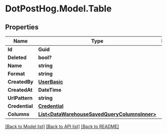 # DotPostHog.Model.Table

## Properties

Name | Type | Description | Notes
------------ | ------------- | ------------- | -------------
**Id** | **Guid** |  | [readonly] 
**Deleted** | **bool?** |  | [optional] 
**Name** | **string** |  | 
**Format** | **string** |  | 
**CreatedBy** | [**UserBasic**](UserBasic.md) |  | [readonly] 
**CreatedAt** | **DateTime** |  | [readonly] 
**UrlPattern** | **string** |  | 
**Credential** | [**Credential**](Credential.md) |  | 
**Columns** | [**List&lt;DataWarehouseSavedQueryColumnsInner&gt;**](DataWarehouseSavedQueryColumnsInner.md) |  | [readonly] 

[[Back to Model list]](../README.md#documentation-for-models) [[Back to API list]](../README.md#documentation-for-api-endpoints) [[Back to README]](../README.md)

